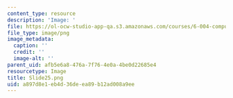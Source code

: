 ```yaml
---
content_type: resource
description: 'Image: '
file: https://ol-ocw-studio-app-qa.s3.amazonaws.com/courses/6-004-computation-structures-spring-2017/a897d8e1eb4d36deea89b12ad008a9ee_Slide25.png
file_type: image/png
image_metadata:
  caption: ''
  credit: ''
  image-alt: ''
parent_uid: afb5e6a8-476a-7f76-4e0a-4be0d22685e4
resourcetype: Image
title: Slide25.png
uid: a897d8e1-eb4d-36de-ea89-b12ad008a9ee
---
```

